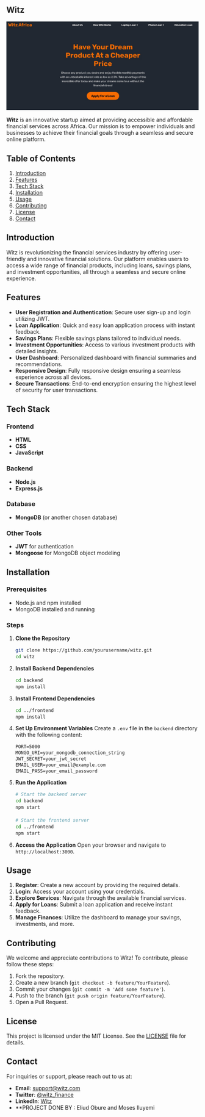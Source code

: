 ## Witz

![Witz Africa Banner](./frontend/images/landingPage.jpg)

**Witz** is an innovative startup aimed at providing accessible and affordable financial services across Africa. Our mission is to empower individuals and businesses to achieve their financial goals through a seamless and secure online platform.

## Table of Contents
1. [Introduction](#introduction)
2. [Features](#features)
3. [Tech Stack](#tech-stack)
4. [Installation](#installation)
5. [Usage](#usage)
6. [Contributing](#contributing)
7. [License](#license)
8. [Contact](#contact)

## Introduction

Witz is revolutionizing the financial services industry by offering user-friendly and innovative financial solutions. Our platform enables users to access a wide range of financial products, including loans, savings plans, and investment opportunities, all through a seamless and secure online experience.

## Features

- **User Registration and Authentication**: Secure user sign-up and login utilizing JWT.
- **Loan Application**: Quick and easy loan application process with instant feedback.
- **Savings Plans**: Flexible savings plans tailored to individual needs.
- **Investment Opportunities**: Access to various investment products with detailed insights.
- **User Dashboard**: Personalized dashboard with financial summaries and recommendations.
- **Responsive Design**: Fully responsive design ensuring a seamless experience across all devices.
- **Secure Transactions**: End-to-end encryption ensuring the highest level of security for user transactions.

## Tech Stack

### Frontend
- **HTML**
- **CSS**
- **JavaScript**

### Backend
- **Node.js**
- **Express.js**

### Database
- **MongoDB** (or another chosen database)

### Other Tools
- **JWT** for authentication
- **Mongoose** for MongoDB object modeling

## Installation

### Prerequisites
- Node.js and npm installed
- MongoDB installed and running

### Steps

1. **Clone the Repository**
   ```bash
   git clone https://github.com/yourusername/witz.git
   cd witz
   ```

2. **Install Backend Dependencies**
   ```bash
   cd backend
   npm install
   ```

3. **Install Frontend Dependencies**
   ```bash
   cd ../frontend
   npm install
   ```

4. **Set Up Environment Variables**
   Create a `.env` file in the `backend` directory with the following content:
   ```plaintext
   PORT=5000
   MONGO_URI=your_mongodb_connection_string
   JWT_SECRET=your_jwt_secret
   EMAIL_USER=your_email@example.com
   EMAIL_PASS=your_email_password
   ```

5. **Run the Application**
   ```bash
   # Start the backend server
   cd backend
   npm start

   # Start the frontend server
   cd ../frontend
   npm start
   ```

6. **Access the Application**
   Open your browser and navigate to `http://localhost:3000`.

## Usage

1. **Register**: Create a new account by providing the required details.
2. **Login**: Access your account using your credentials.
3. **Explore Services**: Navigate through the available financial services.
4. **Apply for Loans**: Submit a loan application and receive instant feedback.
5. **Manage Finances**: Utilize the dashboard to manage your savings, investments, and more.

## Contributing

We welcome and appreciate contributions to Witz! To contribute, please follow these steps:

1. Fork the repository.
2. Create a new branch (`git checkout -b feature/YourFeature`).
3. Commit your changes (`git commit -m 'Add some feature'`).
4. Push to the branch (`git push origin feature/YourFeature`).
5. Open a Pull Request.

## License

This project is licensed under the MIT License. See the [LICENSE](LICENSE) file for details.

## Contact

For inquiries or support, please reach out to us at:
- **Email**: support@witz.com
- **Twitter**: [@witz_finance](https://twitter.com/witz_Africa)
- **LinkedIn**: [Witz](https://www.linkedin.com/company/witz-Africa)
- **PROJECT DONE BY :  Eliud Obure and Moses Iluyemi
